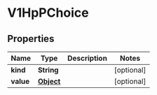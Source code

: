 

# V1HpPChoice

## Properties

Name | Type | Description | Notes
------------ | ------------- | ------------- | -------------
**kind** | **String** |  |  [optional]
**value** | [**Object**](.md) |  |  [optional]




